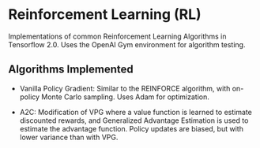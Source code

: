 # Reinforcement Learning (RL)
Implementations of common Reinforcement Learning Algorithms in Tensorflow 2.0. Uses the OpenAI Gym environment for algorithm testing.

## Algorithms Implemented

* Vanilla Policy Gradient: Similar to the REINFORCE algorithm, with on-policy Monte Carlo sampling. Uses Adam for optimization. 

* A2C: Modification of VPG where a value function is learned to estimate discounted rewards, and Generalized Advantage Estimation is used to estimate the advantage function. Policy updates are biased, but with lower variance than with VPG.
